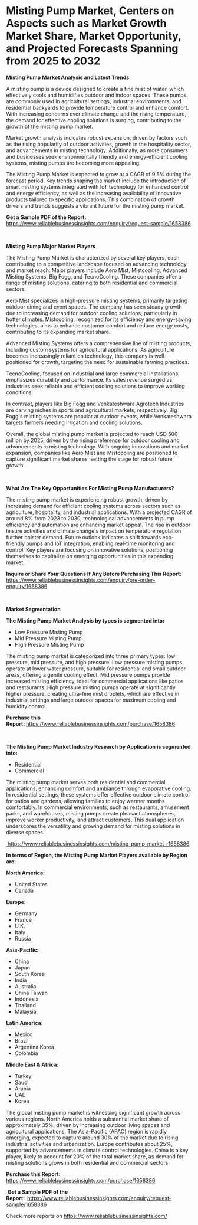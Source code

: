 <p><h1>Misting Pump Market, Centers on Aspects such as Market Growth Market Share, Market Opportunity, and Projected Forecasts Spanning from 2025 to 2032</h1></p><p><strong>Misting Pump Market Analysis and Latest Trends</strong></p>
<p><p>A misting pump is a device designed to create a fine mist of water, which effectively cools and humidifies outdoor and indoor spaces. These pumps are commonly used in agricultural settings, industrial environments, and residential backyards to provide temperature control and enhance comfort. With increasing concerns over climate change and the rising temperature, the demand for effective cooling solutions is surging, contributing to the growth of the misting pump market.</p><p>Market growth analysis indicates robust expansion, driven by factors such as the rising popularity of outdoor activities, growth in the hospitality sector, and advancements in misting technology. Additionally, as more consumers and businesses seek environmentally friendly and energy-efficient cooling systems, misting pumps are becoming more appealing. </p><p>The Misting Pump Market is expected to grow at a CAGR of 9.5% during the forecast period. Key trends shaping the market include the introduction of smart misting systems integrated with IoT technology for enhanced control and energy efficiency, as well as the increasing availability of innovative products tailored to specific applications. This combination of growth drivers and trends suggests a vibrant future for the misting pump market.</p></p>
<p><strong>Get a Sample PDF of the Report:&nbsp;</strong> <a href="https://www.reliablebusinessinsights.com/enquiry/request-sample/1658386?utm_campaign=2224&utm_medium=2&utm_source=Github&utm_content=ia&utm_term=08042025&utm_id=misting-pump">https://www.reliablebusinessinsights.com/enquiry/request-sample/1658386</a></p>
<p>&nbsp;</p>
<p><strong>Misting Pump Major Market Players</strong></p>
<p><p>The Misting Pump Market is characterized by several key players, each contributing to a competitive landscape focused on advancing technology and market reach. Major players include Aero Mist, Mistcooling, Advanced Misting Systems, Big Fogg, and TecnoCooling. These companies offer a range of misting solutions, catering to both residential and commercial sectors.</p><p>Aero Mist specializes in high-pressure misting systems, primarily targeting outdoor dining and event spaces. The company has seen steady growth due to increasing demand for outdoor cooling solutions, particularly in hotter climates. Mistcooling, recognized for its efficiency and energy-saving technologies, aims to enhance customer comfort and reduce energy costs, contributing to its expanding market share.</p><p>Advanced Misting Systems offers a comprehensive line of misting products, including custom systems for agricultural applications. As agriculture becomes increasingly reliant on technology, this company is well-positioned for growth, targeting the need for sustainable farming practices.</p><p>TecnoCooling, focused on industrial and large commercial installations, emphasizes durability and performance. Its sales revenue surged as industries seek reliable and efficient cooling solutions to improve working conditions.</p><p>In contrast, players like Big Fogg and Venkateshwara Agrotech Industries are carving niches in sports and agricultural markets, respectively. Big Fogg's misting systems are popular at outdoor events, while Venkateshwara targets farmers needing irrigation and cooling solutions.</p><p>Overall, the global misting pump market is projected to reach USD 500 million by 2025, driven by the rising preference for outdoor cooling and advancements in misting technology. With ongoing innovations and market expansion, companies like Aero Mist and Mistcooling are positioned to capture significant market shares, setting the stage for robust future growth.</p></p>
<p>&nbsp;</p>
<p><strong>What Are The Key Opportunities For Misting Pump Manufacturers?</strong></p>
<p><p>The misting pump market is experiencing robust growth, driven by increasing demand for efficient cooling systems across sectors such as agriculture, hospitality, and industrial applications. With a projected CAGR of around 8% from 2023 to 2030, technological advancements in pump efficiency and automation are enhancing market appeal. The rise in outdoor leisure activities and climate change's impact on temperature regulation further bolster demand. Future outlook indicates a shift towards eco-friendly pumps and IoT integration, enabling real-time monitoring and control. Key players are focusing on innovative solutions, positioning themselves to capitalize on emerging opportunities in this expanding market.</p></p>
<p><strong>Inquire or Share Your Questions If Any Before Purchasing This Report:</strong> <a href="https://www.reliablebusinessinsights.com/enquiry/pre-order-enquiry/1658386?utm_campaign=2224&utm_medium=2&utm_source=Github&utm_content=ia&utm_term=08042025&utm_id=misting-pump">https://www.reliablebusinessinsights.com/enquiry/pre-order-enquiry/1658386</a></p>
<p>&nbsp;</p>
<p><strong>Market Segmentation</strong></p>
<p><strong>The Misting Pump Market Analysis by types is segmented into:</strong></p>
<p><ul><li>Low Pressure Misting Pump</li><li>Mid Pressure Misting Pump</li><li>High Pressure Misting Pump</li></ul></p>
<p><p>The misting pump market is categorized into three primary types: low pressure, mid pressure, and high pressure. Low pressure misting pumps operate at lower water pressure, suitable for residential and small outdoor areas, offering a gentle cooling effect. Mid pressure pumps provide increased misting efficiency, ideal for commercial applications like patios and restaurants. High pressure misting pumps operate at significantly higher pressure, creating ultra-fine mist droplets, which are effective in industrial settings and large outdoor spaces for maximum cooling and humidity control.</p></p>
<p><strong>Purchase this Report:&nbsp;</strong><a href="https://www.reliablebusinessinsights.com/purchase/1658386?utm_campaign=2224&utm_medium=2&utm_source=Github&utm_content=ia&utm_term=08042025&utm_id=misting-pump">https://www.reliablebusinessinsights.com/purchase/1658386</a></p>
<p>&nbsp;</p>
<p><strong>The Misting Pump Market Industry Research by Application is segmented into:</strong></p>
<p><ul><li>Residential</li><li>Commercial</li></ul></p>
<p><p>The misting pump market serves both residential and commercial applications, enhancing comfort and ambiance through evaporative cooling. In residential settings, these systems offer effective outdoor climate control for patios and gardens, allowing families to enjoy warmer months comfortably. In commercial environments, such as restaurants, amusement parks, and warehouses, misting pumps create pleasant atmospheres, improve worker productivity, and attract customers. This dual application underscores the versatility and growing demand for misting solutions in diverse spaces.</p></p>
<p><a href="https://www.reliablebusinessinsights.com/misting-pump-market-r1658386?utm_campaign=2224&utm_medium=2&utm_source=Github&utm_content=ia&utm_term=08042025&utm_id=misting-pump">&nbsp;https://www.reliablebusinessinsights.com/misting-pump-market-r1658386</a></p>
<p><strong>In terms of Region, the Misting Pump Market Players available by Region are:</strong></p>
<p>
    <p> <strong> North America: </strong>
        <ul>
            <li>United States</li>
            <li>Canada</li>
        </ul>
        </p> 
    <p> <strong> Europe: </strong>
        <ul>
            <li>Germany</li>
            <li>France</li>
            <li>U.K.</li>
            <li>Italy</li>
            <li>Russia</li>
        </ul>
        </p> 
    <p> <strong> Asia-Pacific: </strong>
        <ul>
            <li>China</li>
            <li>Japan</li>
            <li>South Korea</li>
            <li>India</li>
            <li>Australia</li>
            <li>China Taiwan</li>
            <li>Indonesia</li>
            <li>Thailand</li>
            <li>Malaysia</li>
        </ul>
        </p> 
    <p> <strong> Latin America: </strong>
        <ul>
            <li>Mexico</li>
            <li>Brazil</li>
            <li>Argentina Korea</li>
            <li>Colombia</li>
        </ul>
        </p> 
    <p> <strong> Middle East & Africa: </strong>
        <ul>
            <li>Turkey</li>
            <li>Saudi</li>
            <li>Arabia</li>
            <li>UAE</li>
            <li>Korea</li>
        </ul>
    </p>
    </p>
<p><p>The global misting pump market is witnessing significant growth across various regions. North America holds a substantial market share of approximately 35%, driven by increasing outdoor living spaces and agricultural applications. The Asia-Pacific (APAC) region is rapidly emerging, expected to capture around 30% of the market due to rising industrial activities and urbanization. Europe contributes about 25%, supported by advancements in climate control technologies. China is a key player, likely to account for 20% of the total market share, as demand for misting solutions grows in both residential and commercial sectors.</p></p>
<p><strong>Purchase this Report: </strong><a href="https://www.reliablebusinessinsights.com/purchase/1658386?utm_campaign=2224&utm_medium=2&utm_source=Github&utm_content=ia&utm_term=08042025&utm_id=misting-pump">https://www.reliablebusinessinsights.com/purchase/1658386</a></p>
<p>&nbsp;<strong>Get a Sample PDF of the Report:&nbsp;&nbsp;</strong><a href="https://www.reliablebusinessinsights.com/enquiry/request-sample/1658386?utm_campaign=2224&utm_medium=2&utm_source=Github&utm_content=ia&utm_term=08042025&utm_id=misting-pump">https://www.reliablebusinessinsights.com/enquiry/request-sample/1658386</a></p>
<p><strong></strong></p>
<p>Check more reports on <a href="https://www.reliablebusinessinsights.com/?utm_campaign=2224&utm_medium=2&utm_source=Github&utm_content=ia&utm_term=08042025&utm_id=misting-pump">https://www.reliablebusinessinsights.com/</a></p>